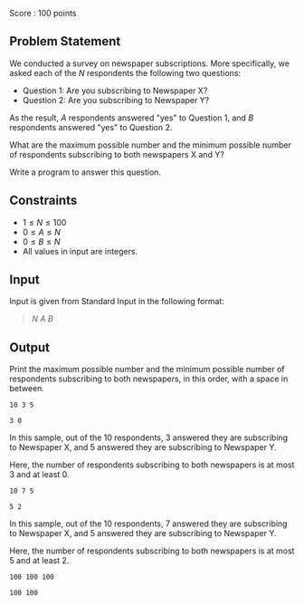 Score : $100$ points

## Problem Statement

We conducted a survey on newspaper subscriptions.
More specifically, we asked each of the $N$ respondents the following two questions:

- Question $1$: Are you subscribing to Newspaper X?
- Question $2$: Are you subscribing to Newspaper Y?

As the result, $A$ respondents answered "yes" to Question $1$, and $B$ respondents answered "yes" to Question $2$.

What are the maximum possible number and the minimum possible number of respondents subscribing to both newspapers X and Y?

Write a program to answer this question.

## Constraints

- $1 \leq N \leq 100$
- $0 \leq A \leq N$
- $0 \leq B \leq N$
- All values in input are integers.

## Input

Input is given from Standard Input in the following format:

> $N$ $A$ $B$

## Output

Print the maximum possible number and the minimum possible number of respondents subscribing to both newspapers, in this order, with a space in between.

```input1
10 3 5
```

```output1
3 0
```

In this sample, out of the $10$ respondents, $3$ answered they are subscribing to Newspaper X, and $5$ answered they are subscribing to Newspaper Y.

Here, the number of respondents subscribing to both newspapers is at most $3$ and at least $0$.

```input2
10 7 5
```

```output2
5 2
```

In this sample, out of the $10$ respondents, $7$ answered they are subscribing to Newspaper X, and $5$ answered they are subscribing to Newspaper Y.

Here, the number of respondents subscribing to both newspapers is at most $5$ and at least $2$.

```input3
100 100 100
```

```output3
100 100
```
